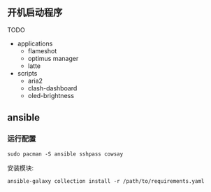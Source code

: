 ## 开机启动程序

TODO

- applications
  - flameshot
  - optimus manager
  - latte
- scripts
  - aria2
  - clash-dashboard
  - oled-brightness


## ansible

### 运行配置

```shell
sudo pacman -S ansible sshpass cowsay
```

安装模块:

```shell
ansible-galaxy collection install -r /path/to/requirements.yaml
```